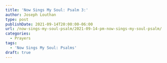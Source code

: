 ```yaml
---
title: 'Now Sings My Soul: Psalm 3:'
author: Joseph Louthan
type: post
publishDate: 2021-09-14T20:00:00-06:00
url: /now-sings-my-soul-psalm/2021-09-14-pm-now-sings-my-soul-psalm/
categories:
  - Prayers
tags:
  - 'Now Sings My Soul: Psalms'
draft: true
---
```

<div style="font-variant: small-caps;">

</div>
    

